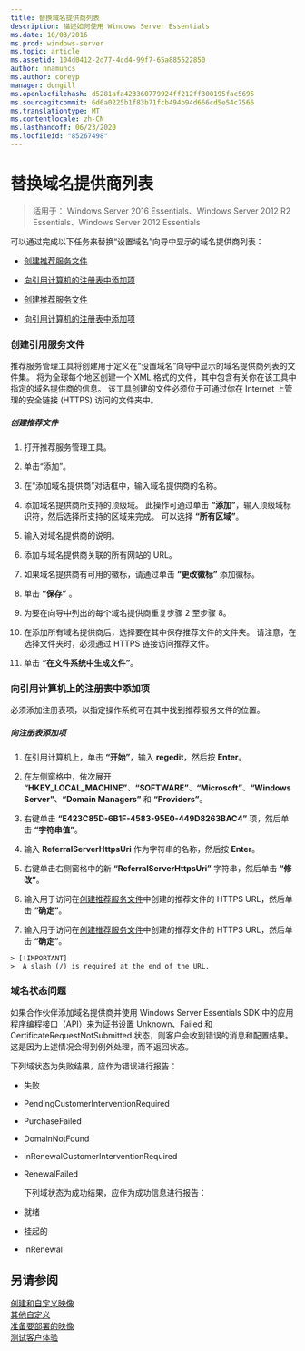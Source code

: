 ```yaml
---
title: 替换域名提供商列表
description: 描述如何使用 Windows Server Essentials
ms.date: 10/03/2016
ms.prod: windows-server
ms.topic: article
ms.assetid: 104d0412-2d77-4cd4-99f7-65a885522850
author: nnamuhcs
ms.author: coreyp
manager: dongill
ms.openlocfilehash: d5281afa423360779924ff212ff300195fac5695
ms.sourcegitcommit: 6d6a0225b1f83b71fcb494b94d666cd5e54c7566
ms.translationtype: MT
ms.contentlocale: zh-CN
ms.lasthandoff: 06/23/2020
ms.locfileid: "85267498"
---
```

# <a name="replace-the-list-of-domain-name-providers"></a>替换域名提供商列表

>适用于： Windows Server 2016 Essentials、Windows Server 2012 R2 Essentials、Windows Server 2012 Essentials

可以通过完成以下任务来替换“设置域名”向导中显示的域名提供商列表：  


-   [创建推荐服务文件](Replace-the-List-of-Domain-Name-Providers.md#BKMK_ReferralFiles)  

-   [向引用计算机的注册表中添加项](Replace-the-List-of-Domain-Name-Providers.md#BKMK_AddRegistry)  

-   [创建推荐服务文件](../install/Replace-the-List-of-Domain-Name-Providers.md#BKMK_ReferralFiles)  

-   [向引用计算机的注册表中添加项](../install/Replace-the-List-of-Domain-Name-Providers.md#BKMK_AddRegistry)  


###  <a name="create-the-referral-service-files"></a><a name="BKMK_ReferralFiles"></a>创建引用服务文件  
 推荐服务管理工具将创建用于定义在“设置域名”向导中显示的域名提供商列表的文件集。 将为全球每个地区创建一个 XML 格式的文件，其中包含有关你在该工具中指定的域名提供商的信息。 该工具创建的文件必须位于可通过你在 Internet 上管理的安全链接 (HTTPS) 访问的文件夹中。  

##### <a name="to-create-the-referral-files"></a>创建推荐文件  

1.  打开推荐服务管理工具。  

2.  单击“添加”。  

3.  在“添加域名提供商”对话框中，输入域名提供商的名称。  

4.  添加域名提供商所支持的顶级域。 此操作可通过单击 **“添加”**，输入顶级域标识符，然后选择所支持的区域来完成。 可以选择 **“所有区域”**。  

5.  输入对域名提供商的说明。  

6.  添加与域名提供商关联的所有网站的 URL。  

7.  如果域名提供商有可用的徽标，请通过单击 **“更改徽标”** 添加徽标。  

8.  单击 **“保存”** 。  

9. 为要在向导中列出的每个域名提供商重复步骤 2 至步骤 8。  

10. 在添加所有域名提供商后，选择要在其中保存推荐文件的文件夹。 请注意，在选择文件夹时，必须通过 HTTPS 链接访问推荐文件。  

11. 单击 **“在文件系统中生成文件”**。  

###  <a name="add-an-entry-to-the-registry-on-the-reference-computer"></a><a name="BKMK_AddRegistry"></a>向引用计算机上的注册表中添加项  
 必须添加注册表项，以指定操作系统可在其中找到推荐服务文件的位置。  

##### <a name="to-add-a-key-to-the-registry"></a>向注册表添加项  

1.  在引用计算机上，单击 **“开始”**，输入 **regedit**，然后按 **Enter**。  

2.  在左侧窗格中，依次展开 **“HKEY_LOCAL_MACHINE”**、**“SOFTWARE”**、**“Microsoft”**、**“Windows Server”**、**“Domain Managers”** 和 **“Providers”**。  

3.  右键单击 **“E423C85D-6B1F-4583-95E0-449D8263BAC4”** 项，然后单击 **“字符串值”**。  

4.  输入 **ReferralServerHttpsUri** 作为字符串的名称，然后按 **Enter**。  

5.  右键单击右侧窗格中的新 **“ReferralServerHttpsUri”** 字符串，然后单击 **“修改”**。  


6.  输入用于访问在[创建推荐服务文件](Replace-the-List-of-Domain-Name-Providers.md#BKMK_ReferralFiles)中创建的推荐文件的 HTTPS URL，然后单击 **“确定”**。  

6.  输入用于访问在[创建推荐服务文件](../install/Replace-the-List-of-Domain-Name-Providers.md#BKMK_ReferralFiles)中创建的推荐文件的 HTTPS URL，然后单击 **“确定”**。  


~~~
> [!IMPORTANT]
>  A slash (/) is required at the end of the URL.  
~~~

###  <a name="domain-name-status-issues"></a><a name="BKMK_ReplaceDomainNameProviders"></a>域名状态问题  
 如果合作伙伴添加域名提供商并使用 Windows Server Essentials SDK 中的应用程序编程接口（API）来为证书设置 Unknown、Failed 和 CertificateRequestNotSubmitted 状态，则客户会收到错误的消息和配置结果。 这是因为上述情况会得到例外处理，而不返回状态。  

 下列域状态为失败结果，应作为错误进行报告：  

- 失败  

- PendingCustomerInterventionRequired  

- PurchaseFailed  

- DomainNotFound  

- InRenewalCustomerInterventionRequired  

- RenewalFailed  

  下列域状态为成功结果，应作为成功信息进行报告：  

- 就绪  

- 挂起的  

- InRenewal  

## <a name="see-also"></a>另请参阅  

 [创建和自定义映像](Creating-and-Customizing-the-Image.md)   
 [其他自定义](Additional-Customizations.md)   
 [准备要部署的映像](Preparing-the-Image-for-Deployment.md)   
 [测试客户体验](Testing-the-Customer-Experience.md)

